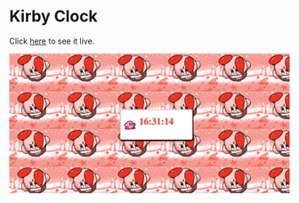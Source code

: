 <h1>Kirby Clock</h1>

<p>Click <a href="https://kirbyclock.netlify.app/">here</a> to see it live.</p>

![Alt Text](/img/kirbyclock.png)
